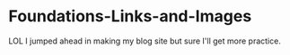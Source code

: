 # Foundations-Links-and-Images
LOL I jumped ahead in making my blog site but sure I'll get more practice.